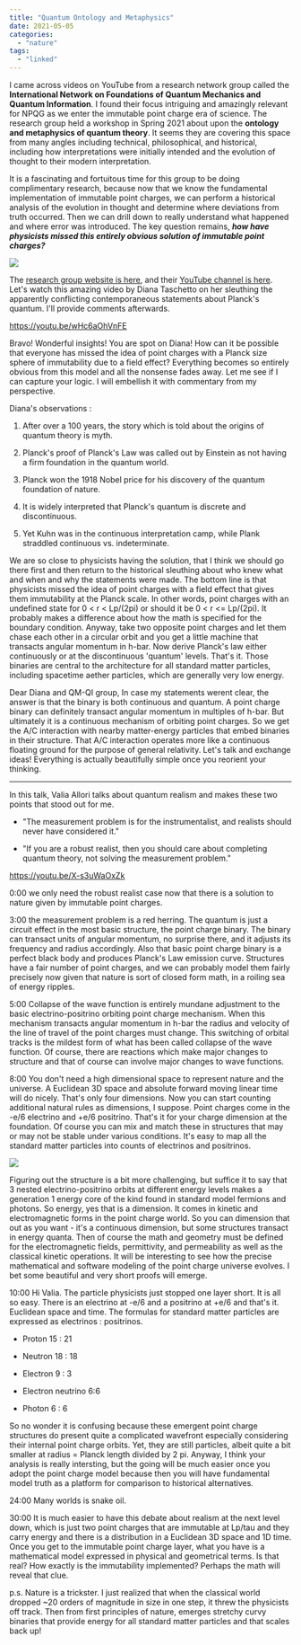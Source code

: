 ```yaml
---
title: "Quantum Ontology and Metaphysics"
date: 2021-05-05
categories: 
  - "nature"
tags: 
  - "linked"
---
```


I came across videos on YouTube from a research network group called the **International Network on Foundations of Quantum Mechanics and Quantum Information**. I found their focus intriguing and amazingly relevant for NPQG as we enter the immutable point charge era of science. The research group held a workshop in Spring 2021 about upon the **ontology and metaphysics of quantum theory**. It seems they are covering this space from many angles including technical, philosophical, and historical, including how interpretations were initially intended and the evolution of thought to their modern interpretation.

It is a fascinating and fortuitous time for this group to be doing complimentary research, because now that we know the fundamental implementation of immutable point charges, we can perform a historical analysis of the evolution in thought and determine where deviations from truth occurred. Then we can drill down to really understand what happened and where error was introduced. The key question remains, **_how have physicists missed this entirely obvious solution of immutable point charges?_**

![](images/qmqiworkshop-edited.png?w=768)

The [research group website is here](https://quantuminternationalnet.com), and their [YouTube channel is here](https://www.youtube.com/channel/UCo6Touf2hYjis-rwItTF5jQ). Let's watch this amazing video by Diana Taschetto on her sleuthing the apparently conflicting contemporaneous statements about Planck's quantum. I'll provide comments afterwards.

https://youtu.be/wHc6aOhVnFE

Bravo! Wonderful insights! You are spot on Diana! How can it be possible that everyone has missed the idea of point charges with a Planck size sphere of immutability due to a field effect? Everything becomes so entirely obvious from this model and all the nonsense fades away. Let me see if I can capture your logic. I will embellish it with commentary from my perspective.

Diana's observations :

1. After over a 100 years, the story which is told about the origins of quantum theory is myth.

3. Planck's proof of Planck's Law was called out by Einstein as not having a firm foundation in the quantum world.

5. Planck won the 1918 Nobel price for his discovery of the quantum foundation of nature.

7. It is widely interpreted that Planck's quantum is discrete and discontinuous.

9. Yet Kuhn was in the continuous interpretation camp, while Plank straddled continuous vs. indeterminate.

We are so close to physicists having the solution, that I think we should go there first and then return to the historical sleuthing about who knew what and when and why the statements were made. The bottom line is that physicists missed the idea of point charges with a field effect that gives them immutability at the Planck scale. In other words, point charges with an undefined state for 0 < r < Lp/(2pi) or should it be 0 < r <= Lp/(2pi). It probably makes a difference about how the math is specified for the boundary condition. Anyway, take two opposite point charges and let them chase each other in a circular orbit and you get a little machine that transacts angular momentum in h-bar. Now derive Planck's law either continuously or at the discontinuous 'quantum' levels. That's it. Those binaries are central to the architecture for all standard matter particles, including spacetime aether particles, which are generally very low energy.

Dear Diana and QM-QI group, In case my statements werent clear, the answer is that the binary is both continuous and quantum. A point charge binary can definitely transact angular momentum in multiples of h-bar. But ultimately it is a continuous mechanism of orbiting point charges. So we get the A/C interaction with nearby matter-energy particles that embed binaries in their structure. That A/C interaction operates more like a continuous floating ground for the purpose of general relativity. Let's talk and exchange ideas! Everything is actually beautifully simple once you reorient your thinking.

* * *

In this talk, Valia Allori talks about quantum realism and makes these two points that stood out for me.

- "The measurement problem is for the instrumentalist, and realists should never have considered it."

- "If you are a robust realist, then you should care about completing quantum theory, not solving the measurement problem."

https://youtu.be/X-s3uWaOxZk

0:00 we only need the robust realist case now that there is a solution to nature given by immutable point charges.

3:00 the measurement problem is a red herring. The quantum is just a circuit effect in the most basic structure, the point charge binary. The binary can transact units of angular momentum, no surprise there, and it adjusts its frequency and radius accordingly. Also that basic point charge binary is a perfect black body and produces Planck's Law emission curve. Structures have a fair number of point charges, and we can probably model them fairly precisely now given that nature is sort of closed form math, in a roiling sea of energy ripples.

5:00 Collapse of the wave function is entirely mundane adjustment to the basic electrino-positrino orbiting point charge mechanism. When this mechanism transacts angular momentum in h-bar the radius and velocity of the line of travel of the point charges must change. This switching of orbital tracks is the mildest form of what has been called collapse of the wave function. Of course, there are reactions which make major changes to structure and that of course can involve major changes to wave functions.

8:00 You don't need a high dimensional space to represent nature and the universe. A Euclidean 3D space and absolute forward moving linear time will do nicely. That's only four dimensions. Now you can start counting additional natural rules as dimensions, I suppose. Point charges come in the -e/6 electrino and +e/6 positrino. That's it for your charge dimension at the foundation. Of course you can mix and match these in structures that may or may not be stable under various conditions. It's easy to map all the standard matter particles into counts of electrinos and positrinos.

![](images/naturesbasis.png)

Figuring out the structure is a bit more challenging, but suffice it to say that 3 nested electrino-positrino orbits at different energy levels makes a generation 1 energy core of the kind found in standard model fermions and photons. So energy, yes that is a dimension. It comes in kinetic and electromagnetic forms in the point charge world. So you can dimension that out as you want - it's a continuous dimension, but some structures transact in energy quanta. Then of course the math and geometry must be defined for the electromagnetic fields, permittivity, and permeability as well as the classical kinetic operations. It will be interesting to see how the precise mathematical and software modeling of the point charge universe evolves. I bet some beautiful and very short proofs will emerge.

10:00 Hi Valia. The particle physicists just stopped one layer short. It is all so easy. There is an electrino at -e/6 and a positrino at +e/6 and that's it. Euclidean space and time. The formulas for standard matter particles are expressed as electrinos : positrinos.

- Proton 15 : 21

- Neutron 18 : 18

- Electron 9 : 3

- Electron neutrino 6:6

- Photon 6 : 6

So no wonder it is confusing because these emergent point charge structures do present quite a complicated wavefront especially considering their internal point charge orbits. Yet, they are still particles, albeit quite a bit smaller at radius = Planck length divided by 2 pi. Anyway, I think your analysis is really intersting, but the going will be much easier once you adopt the point charge model because then you will have fundamental model truth as a platform for comparison to historical alternatives.

24:00 Many worlds is snake oil.

30:00 It is much easier to have this debate about realism at the next level down, which is just two point charges that are immutable at Lp/tau and they carry energy and there is a distribution in a Euclidean 3D space and 1D time. Once you get to the immutable point charge layer, what you have is a mathematical model expressed in physical and geometrical terms. Is that real? How exactly is the immutability implemented? Perhaps the math will reveal that clue.

p.s. Nature is a trickster. I just realized that when the classical world dropped ~20 orders of magnitude in size in one step, it threw the physicists off track. Then from first principles of nature, emerges stretchy curvy binaries that provide energy for all standard matter particles and that scales back up!

